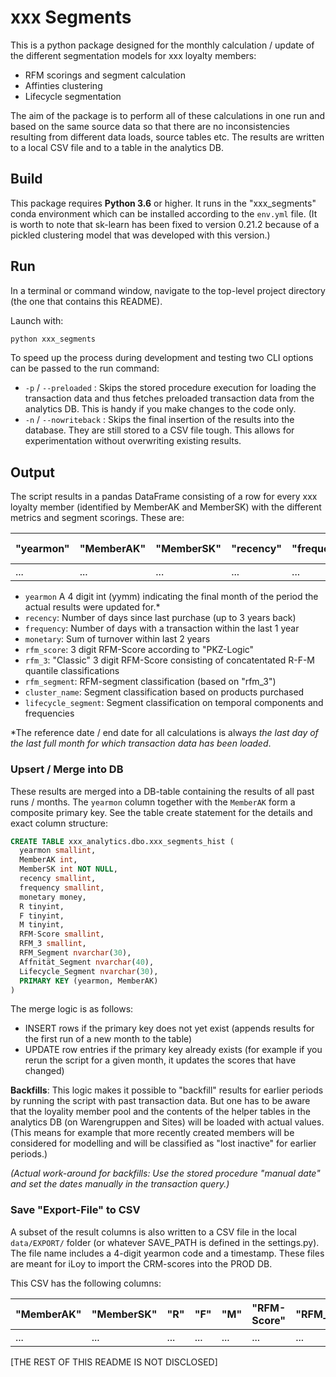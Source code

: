 # xxx Segments

This is a python package designed for the monthly calculation / update of the different segmentation models for xxx loyalty members:

- RFM scorings and segment calculation
- Affinties clustering
- Lifecycle segmentation

The aim of the package is to perform all of these calculations in one run and based on the same source data so that there are no inconsistencies resulting from different data loads, source tables etc. The results are written to a local CSV file and to a table in the analytics DB.

## Build

This package requires **Python 3.6** or higher. It runs in the "xxx_segments" conda environment which can be installed according to the `env.yml` file. (It is worth to note that sk-learn has been fixed to version 0.21.2 because of a pickled clustering model that was developed with this version.)

## Run

In a terminal or command window, navigate to the top-level project directory (the one that contains this README).

Launch with:

``` python
python xxx_segments
```

To speed up the process during development and testing two CLI options can be passed to the run command:

- `-p` / `--preloaded` : Skips the stored procedure execution for loading the transaction data and thus fetches preloaded transaction data from the analytics DB. This is handy if you make changes to the code only.
- `-n` / `--nowriteback` : Skips the final insertion of the results into the database. They are still stored to a CSV file tough. This allows for experimentation without overwriting existing results.

## Output

The script results in a pandas DataFrame consisting of a row for every xxx loyalty member (identified by MemberAK and MemberSK) with the different metrics and segment scorings. These are:

| "yearmon" | "MemberAK" | "MemberSK" | "recency" | "frequency" | "monetary" | "RFM-Score" | "RFM_3" | "RFM_Segment" | "Affinität_Segment" | "Lifecycle_Segment" | "R" | "F" | "M" |
| --------- | ---------- | ---------- | --------- | ----------- | ---------- | ----------- | ------- | ------------- | ------------------- | ------------------- | --- | --- | --- |
| ...       | ...        | ...        | ...       | ...         | ...        | ...         | ...     |...            |...                  |...                  | ... | ... | ... |


- `yearmon` A 4 digit int (yymm) indicating the final month of the period the actual results were updated for.*
- `recency`: Number of days since last purchase (up to 3 years back)
- `frequency`: Number of days with a transaction within the last 1 year
- `monetary`: Sum of turnover within last 2 years
- `rfm_score`: 3 digit RFM-Score according to "PKZ-Logic"
- `rfm_3`: "Classic" 3 digit RFM-Score consisting of concatentated R-F-M quantile classifications
- `rfm_segment`: RFM-segment classification (based on "rfm_3")
- `cluster_name`: Segment classification based on products purchased
- `lifecycle_segment`: Segment classification on temporal components and frequencies

*The reference date / end date for all calculations is always _the last day of the last full month for which transaction data has been loaded_.

### Upsert / Merge into DB

These results are merged into a DB-table containing the results of all past runs / months. The `yearmon` column together with the `MemberAK` form a composite primary key. See the table create statement for the details and exact column structure:

```SQL
CREATE TABLE xxx_analytics.dbo.xxx_segments_hist (
  yearmon smallint,
  MemberAK int,
  MemberSK int NOT NULL,
  recency smallint,
  frequency smallint,
  monetary money,
  R tinyint,
  F tinyint,
  M tinyint,
  RFM-Score smallint,
  RFM_3 smallint,
  RFM_Segment nvarchar(30),
  Affnität_Segment nvarchar(40),
  Lifecycle_Segment nvarchar(30),
  PRIMARY KEY (yearmon, MemberAK)
)
```

The merge logic is as follows:

- INSERT rows if the primary key does not yet exist (appends results for the first run of a new month to the table)
- UPDATE row entries if the primary key already exists (for example if you rerun the script for a given month, it updates the scores that have changed)

**Backfills**: This logic makes it possible to "backfill" results for earlier periods by running the script with past transaction data. But one has to be aware that the loyality member pool and the contents of the helper tables in the analytics DB (on Warengruppen and Sites) will be loaded with actual values. (This means for example that more recently created members will be considered for modelling and will be classified as "lost inactive" for earlier periods.)

_(Actual work-around for backfills: Use the stored procedure "manual date" and set the dates manually in the transaction query.)_


### Save "Export-File" to CSV

A subset of the result columns is also written to a CSV file in the local `data/EXPORT/` folder (or whatever SAVE_PATH is defined in the settings.py). The file name includes a 4-digit yearmon code and a timestamp. These files are meant for iLoy to import the CRM-scores into the PROD DB.

This CSV has the following columns:

| "MemberAK" | "MemberSK" | "R" | "F" | "M" | "RFM-Score" | "RFM_3" | "RFM_Segment" | "Affinität_Segment" | "Lifecycle_Segment" |
| ---------- | ---------- | --- | --- | --- | ----------- | ------- | ------------- | ------------------- | ------------------- |
| ...        | ...        | ... | ... | ... | ...         | ...     |...            |...                  |...                  |


[THE REST OF THIS README IS NOT DISCLOSED]
